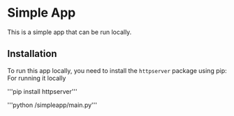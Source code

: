 # Simple App

This is a simple app that can be run locally.

## Installation

To run this app locally, you need to install the `httpserver` package using pip:
For running it locally

'''pip install httpserver'''

'''python /simpleapp/main.py'''